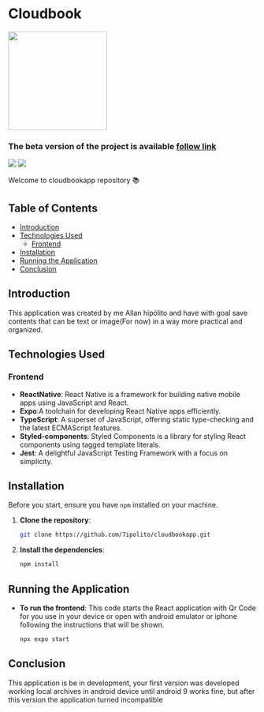 # Cloudbook
<img loading="lazy" src="https://github.com/7ipolito/cloudbookapp/assets/45522944/ec24a1e2-c7b9-44bc-8ef3-e19c67866b66" width="200px"/>

### The beta version of the project is available [follow link](https://drive.google.com/file/d/1QJkF6yuLCVfN8b3xMBF_UiKoajPBNDBp/view?usp=drive_link)


<img loading="lazy" src="http://img.shields.io/static/v1?label=STATUS&message=DEVELOPMENT&color=BLUE&style=for-the-badge"/>
<img loading="lazy" src="https://img.shields.io/badge/Android-3DDC84?style=for-the-badge&logo=android&logoColor=white"/>


Welcome to cloudbookapp repository 📚

## Table of Contents

- [Introduction](#introduction)
- [Technologies Used](#technologies-used)
  - [Frontend](#frontend)
- [Installation](#installation)
- [Running the Application](#running-the-application)
- [Conclusion](#conclusion)

## Introduction

This application was created by me Allan hipólito and have with goal save contents that can be text or image(For now) in a way more practical and organized.


## Technologies Used

### Frontend
- **ReactNative**: React Native is a framework for building native mobile apps using JavaScript and React.
- **Expo**:A toolchain for developing React Native apps efficiently.
- **TypeScript**: A superset of JavaScript, offering static type-checking and the latest ECMAScript features.
- **Styled-components**: Styled Components is a library for styling React components using tagged template literals.
- **Jest**: A delightful JavaScript Testing Framework with a focus on simplicity.

## Installation

Before you start, ensure you have `npm` installed on your machine. 

1. **Clone the repository**:
   
   ```bash
   git clone https://github.com/7ipolito/cloudbookapp.git
   ```
2. **Install the dependencies**:

     ```bash
     npm install
     ```

## Running the Application

- **To run the frontend**:
This code starts the React application with Qr Code for you use in your device or open with android emulator or iphone following the instructions that will be shown.

  ```bash
  npx expo start
  ```

## Conclusion

This application is be in development, your first version was developed working local archives in android device until android 9 works fine, but after this version the application turned incompatible
